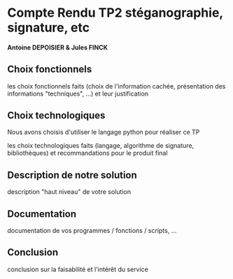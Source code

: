 # Compte Rendu TP2 stéganographie, signature, etc

#### Antoine DEPOISIER & Jules FINCK

## Choix fonctionnels

les choix fonctionnels faits (choix de l'information cachée, présentation des informations "techniques", ...) et leur justification

## Choix technologiques

Nous avons choisis d'utiliser le langage python pour réaliser ce TP

les choix technologiques faits (langage, algorithme de signature, bibliothèques) et recommandations pour le produit final

## Description de notre solution

description "haut niveau" de votre solution

## Documentation

documentation de vos programmes / fonctions / scripts, ...

## Conclusion

conclusion sur la faisabilité et l'intérêt du service